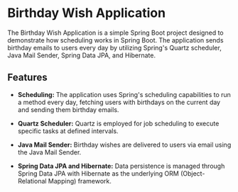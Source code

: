 # Birthday Wish Application

The Birthday Wish Application is a simple Spring Boot project designed to demonstrate how scheduling works in Spring Boot. The application sends birthday emails to users every day by utilizing Spring's Quartz scheduler, Java Mail Sender, Spring Data JPA, and Hibernate.

## Features

- **Scheduling:** The application uses Spring's scheduling capabilities to run a method every day, fetching users with birthdays on the current day and sending them birthday emails.

- **Quartz Scheduler:** Quartz is employed for job scheduling to execute specific tasks at defined intervals.

- **Java Mail Sender:** Birthday wishes are delivered to users via email using the Java Mail Sender.

- **Spring Data JPA and Hibernate:** Data persistence is managed through Spring Data JPA with Hibernate as the underlying ORM (Object-Relational Mapping) framework.

